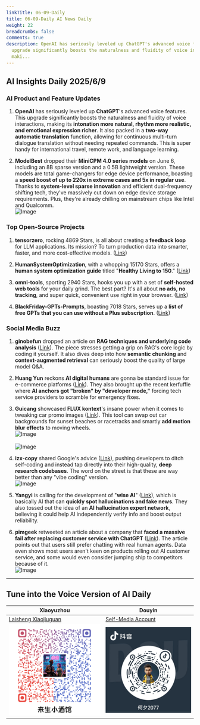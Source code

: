 ```yaml
---
linkTitle: 06-09-Daily
title: 06-09-Daily AI News Daily
weight: 22
breadcrumbs: false
comments: true
description: OpenAI has seriously leveled up ChatGPT's advanced voice features. This
  upgrade significantly boosts the naturalness and fluidity of voice interactions,
  maki...
---
```

## AI Insights Daily 2025/6/9

### **AI Product and Feature Updates**
1. **OpenAI** has seriously leveled up **ChatGPT**'s advanced voice features. This upgrade significantly boosts the naturalness and fluidity of voice interactions, making its **intonation more natural, rhythm more realistic, and emotional expression richer**. It also packed in a **two-way automatic translation** function, allowing for continuous multi-turn dialogue translation without needing repeated commands. This is super handy for international travel, remote work, and language learning.

2. **ModelBest** dropped their **MiniCPM 4.0 series models** on June 6, including an 8B sparse version and a 0.5B lightweight version. These models are total game-changers for edge device performance, boasting a **speed boost of up to 220x in extreme cases and 5x in regular use**. Thanks to **system-level sparse innovation** and efficient dual-frequency shifting tech, they've massively cut down on edge device storage requirements. Plus, they're already chilling on mainstream chips like Intel and Qualcomm.
 <br/> ![Image](https://raw.githubusercontent.com/justlovemaki/imagehub/refs/heads/main/images/2025/07/news_01k024w86ces9bhbechp07pdn2.avif) <br/>

### **Top Open-Source Projects**
1. **tensorzero**, rocking 4869 Stars, is all about creating a **feedback loop** for LLM applications. Its mission? To turn production data into smarter, faster, and more cost-effective models. ([Link](https://github.com/tensorzero/tensorzero))

2. **HumanSystemOptimization**, with a whopping 15170 Stars, offers a **human system optimization guide** titled "**Healthy Living to 150**." ([Link](https://github.com/zijie0/HumanSystemOptimization))

3. **omni-tools**, sporting 2940 Stars, hooks you up with a set of **self-hosted web tools** for your daily grind. The best part? It's all about **no ads, no tracking**, and super quick, convenient use right in your browser. ([Link](https://github.com/iib0011/omni-tools))

4. **BlackFriday-GPTs-Prompts**, boasting 7018 Stars, serves up a **list of free GPTs that you can use without a Plus subscription**. ([Link](https://github.com/friuns2/BlackFriday-GPTs-Prompts))

### **Social Media Buzz**
1. **ginobefun** dropped an article on **RAG techniques and underlying code analysis** ([Link](https://x.com/hongming731/status/1931695593300295887)). The piece stresses getting a grip on RAG's core logic by coding it yourself. It also dives deep into how **semantic chunking** and **context-augmented retrieval** can seriously boost the quality of large model Q&A.

2. **Huang Yun** reckons **AI digital humans** are gonna be standard issue for e-commerce platforms ([Link](https://x.com/huangyun_122/status/1931651642912575799)). They also brought up the recent kerfuffle where **AI anchors got "broken" by "developer mode,"** forcing tech service providers to scramble for emergency fixes.

3. **Guicang** showcased **FLUX kontext**'s insane power when it comes to tweaking car promo images ([Link](https://m.okjike.com/originalPosts/684554a3f2a4a64de9113b05)). This tool can swap out car backgrounds for sunset beaches or racetracks and smartly **add motion blur effects** to moving wheels.
 <br/> ![Image](https://cdnv2.ruguoapp.com/FgYlujbzq6TyHy_7vk80onRQz2s0v3.png) <br/>
 <br/> ![Image](https://cdnv2.ruguoapp.com/Frl3Mso4Vw3AJ0TMEhauKTMf1KJSv3.png) <br/>

4. **izx-copy** shared Google's advice ([Link](https://m.okjike.com/originalPosts/684547c3380c5253de2afdb8)), pushing developers to ditch self-coding and instead tap directly into their high-quality, **deep research codebases**. The word on the street is that these are way better than any "vibe coding" version.
 <br/> ![Image](https://cdnv2.ruguoapp.com/Fq5xvk7MirT9ygZ10T5hIx3lWRlvv3.jpg) <br/>

5. **Yangyi** is calling for the development of "**wise AI**" ([Link](https://x.com/Yangyixxxx/status/1931568827126743513)), which is basically AI that can **quickly spot hallucinations and fake news**. They also tossed out the idea of an **AI hallucination expert network**, believing it could help AI independently verify info and boost output reliability.

6. **pimgeek** retweeted an article about a company that **faced a massive fail after replacing customer service with ChatGPT** ([Link](https://mp.weixin.qq.com/s/68NngKn8nhZEziLkRvBcTg)). The article points out that users still prefer chatting with real human agents. Data even shows most users aren't keen on products rolling out AI customer service, and some would even consider jumping ship to competitors because of it.
 <br/> ![Image](https://raw.githubusercontent.com/justlovemaki/imagehub/refs/heads/main/images/2025/07/news_01k024wctsfbwvabg0actd4w2e.avif) <br/>

---

## **Tune into the Voice Version of AI Daily**

| Xiaoyuzhou | Douyin |
| --- | --- |
| [Laisheng Xiaojiuguan](https://www.xiaoyuzhoufm.com/podcast/683c62b7c1ca9cf575a5030e) | [Self-Media Account](https://www.douyin.com/user/MS4wLjABAAAAwpwqPQlu38sO38VyWgw9ZjDEnN4bMR5j8x111UxpseHR9DpB6-CveI5KRXOWuFwG)|
| ![Xiaojiuguan](https://raw.githubusercontent.com/justlovemaki/imagehub/refs/heads/main/logo/f959f7984e9163fc50d3941d79a7f262.md.png) | ![Intelligence Station](https://raw.githubusercontent.com/justlovemaki/imagehub/refs/heads/main/logo/7fc30805eeb831e1e2baa3a240683ca3.md.png) |